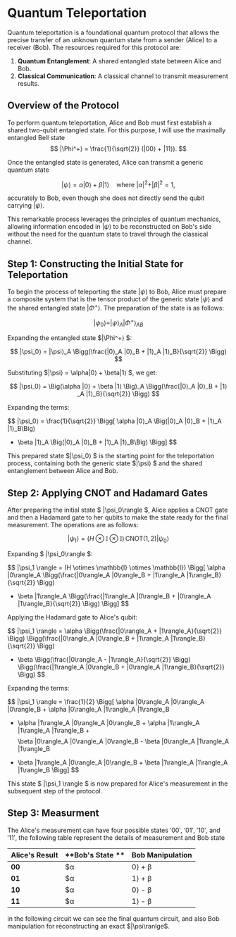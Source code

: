 # Quantum Teleportation
Quantum teleportation is a foundational quantum protocol that allows the precise transfer of an unknown quantum state from a sender (Alice) to a receiver (Bob). The resources required for this protocol are:

1. **Quantum Entanglement**: A shared entangled state between Alice and Bob.  
2. **Classical Communication**: A classical channel to transmit measurement results. 

## Overview of the Protocol  

To perform quantum teleportation, Alice and Bob must first establish a shared two-qubit entangled state. For this purpose, I will use the maximally entangled Bell state 
$$
|\Phi^+⟩ = \frac{1}{\sqrt{2}} (|00⟩ + |11⟩).
$$

Once the entangled state is generated, Alice can transmit a generic quantum state 

$$
|\psi⟩ = \alpha|0⟩ + \beta|1⟩ \quad \text{where } |\alpha|^2 + |\beta|^2 = 1,
$$

accurately to Bob, even though she does not directly send the qubit carrying $|\psi⟩$.

This remarkable process leverages the principles of quantum mechanics, allowing information encoded in $|\psi⟩$ to be reconstructed on Bob's side without the need for the quantum state to travel through the classical channel.

## Step 1: Constructing the Initial State for Teleportation  

To begin the process of teleporting the state $|\psi⟩$ to Bob, Alice must prepare a composite system that is the tensor product of the generic state $|\psi⟩$ and the shared entangled state $|\Phi^+⟩$. The preparation of the state is as follows:

$$
|\psi_0⟩ = |\psi⟩_A |\Phi^+⟩_{AB}
$$

Expanding the entangled state $|\Phi^+⟩ $:

$$
|\psi_0⟩ = |\psi⟩_A \Bigg(\frac{|0⟩_A |0⟩_B + |1⟩_A |1⟩_B}{\sqrt{2}} \Bigg)
$$

Substituting $|\psi⟩ = \alpha|0⟩ + \beta|1⟩ $, we get:

$$
|\psi_0⟩ = \Big(\alpha |0⟩ + \beta |1⟩ \Big)_A \Bigg(\frac{|0⟩_A |0⟩_B + |1⟩_A |1⟩_B}{\sqrt{2}} \Bigg)
$$

Expanding the terms:

$$
|\psi_0⟩ = \frac{1}{\sqrt{2}} \Bigg[ 
\alpha |0⟩_A \Big(|0⟩_A |0⟩_B + |1⟩_A |1⟩_B\Big) 
+ \beta |1⟩_A \Big(|0⟩_A |0⟩_B + |1⟩_A |1⟩_B\Big) 
\Bigg]
$$

This prepared state $|\psi_0⟩ $ is the starting point for the teleportation process, containing both the generic state $|\psi⟩ $ and the shared entanglement between Alice and Bob.

## Step 2: Applying CNOT and Hadamard Gates  

After preparing the initial state $ |\psi_0\rangle $, Alice applies a CNOT gate and then a Hadamard gate to her qubits to make the state ready for the final measurement. The operations are as follows:

$$
|\psi_1 \rangle = (H \otimes \mathbb{I} \otimes \mathbb{I}) \, \text{CNOT}(1, 2) |\psi_0 \rangle
$$

Expanding $ |\psi_0\rangle $:

$$
|\psi_1 \rangle = (H \otimes \mathbb{I} \otimes \mathbb{I}) \Bigg[
\alpha |0\rangle_A \Bigg(\frac{|0\rangle_A |0\rangle_B + |1\rangle_A |1\rangle_B}{\sqrt{2}} \Bigg) 
+ \beta |1\rangle_A \Bigg(\frac{|1\rangle_A |0\rangle_B + |0\rangle_A |1\rangle_B}{\sqrt{2}} \Bigg) 
\Bigg]
$$

Applying the Hadamard gate to Alice's qubit:

$$
|\psi_1 \rangle = 
\alpha \Bigg(\frac{|0\rangle_A + |1\rangle_A}{\sqrt{2}} \Bigg) 
\Bigg(\frac{|0\rangle_A |0\rangle_B + |1\rangle_A |1\rangle_B}{\sqrt{2}} \Bigg)
+ \beta \Bigg(\frac{|0\rangle_A - |1\rangle_A}{\sqrt{2}} \Bigg)
\Bigg(\frac{|1\rangle_A |0\rangle_B + |0\rangle_A |1\rangle_B}{\sqrt{2}} \Bigg)
$$

Expanding the terms:

$$
|\psi_1 \rangle = \frac{1}{2} \Bigg[
\alpha |0\rangle_A |0\rangle_A |0\rangle_B + \alpha |0\rangle_A |1\rangle_A |1\rangle_B 
+ \alpha |1\rangle_A |0\rangle_A |0\rangle_B + \alpha |1\rangle_A |1\rangle_A |1\rangle_B + 
$$
$$
\beta |0\rangle_A |0\rangle_A |0\rangle_B - \beta |0\rangle_A |1\rangle_A |1\rangle_B 
- \beta |1\rangle_A |0\rangle_A |0\rangle_B + \beta |1\rangle_A |1\rangle_A |1\rangle_B 
\Bigg]
$$

This state $ |\psi_1 \rangle $ is now prepared for Alice's measurement in the subsequent step of the protocol.


## Step 3: Measurment

The Alice's measurement can have four possible states $'00'$, $'01'$, $'10'$, and $'11'$, the following table represent the details of measurement and Bob state

| Alice's Result | **Bob's State          **        | **Bob Manipulation** |
|--------------------|--------------------------------|-------------------------|
**00**| $α|0⟩ + β|1⟩$  | \mathbb{I}  |
**01**| $α|1⟩ + β|0⟩$  | $X$         |
**10**| $α|0⟩ - β|1⟩$  | $Z$         |
**11**| $α|1⟩ - β|0⟩$  | $ZX$        |


in the following circuit we can see the final quantum circuit, and also Bob manipulation for reconstructing an exact $|\psi\ranlge$.



